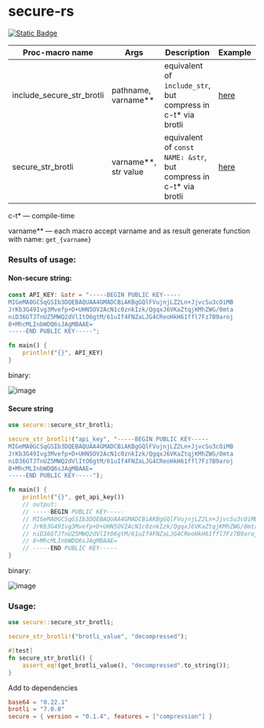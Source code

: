 # secure-rs
[![Static Badge](https://img.shields.io/crates/v/secure)](https://crates.io/crates/secure)

| Proc-macro name | Args | Description | Example | Feature |
| ------------- | ------------- | ------------- | ------------- | ------------- |
| include_secure_str_brotli  | pathname, varname** | equivalent of `include_str`, but compress in c-t* via brotli | [here](examples/compression/src/main.rs) | `compression` |
| secure_str_brotli  | varname**, str value  | equivalent of `const NAME: &str`, but compress in c-t* via brotli | [here](examples/compression/src/main.rs) | `compression` |

c-t* — compile-time

varname** — each macro accept varname and as result generate function with name: `get_{varname}`

### Results of usage:
#### Non-secure string:
```rust
const API_KEY: &str = "-----BEGIN PUBLIC KEY-----
MIGeMA0GCSqGSIb3DQEBAQUAA4GMADCBiAKBgGQlFVujnjLZ2Ln+JjvcSu3cOiMB
JrKb3G49Ivg3Mvefp+D+UHN5OV2AcN1c0znkIzk/QgqxJ6VKaZtqjKMhZWG/0mta
niD36GTJTnUZ5MWQ2dVlItO6gtM/61uIf4FNZaLJG4CReoHkH61ffl7Fz7B9aroj
8+MhcMLInbWDQ6sJAgMBAAE=
-----END PUBLIC KEY-----";

fn main() {
    println!("{}", API_KEY)
}
```

binary:

![image](https://github.com/user-attachments/assets/6252202a-9e34-45c4-904e-fa6874a0df7a)

#### Secure string
```rust
use secure::secure_str_brotli;

secure_str_brotli!("api_key", "-----BEGIN PUBLIC KEY-----
MIGeMA0GCSqGSIb3DQEBAQUAA4GMADCBiAKBgGQlFVujnjLZ2Ln+JjvcSu3cOiMB
JrKb3G49Ivg3Mvefp+D+UHN5OV2AcN1c0znkIzk/QgqxJ6VKaZtqjKMhZWG/0mta
niD36GTJTnUZ5MWQ2dVlItO6gtM/61uIf4FNZaLJG4CReoHkH61ffl7Fz7B9aroj
8+MhcMLInbWDQ6sJAgMBAAE=
-----END PUBLIC KEY-----");

fn main() {
    println!("{}", get_api_key())
    // output:
    // -----BEGIN PUBLIC KEY-----
    // MIGeMA0GCSqGSIb3DQEBAQUAA4GMADCBiAKBgGQlFVujnjLZ2Ln+JjvcSu3cOiMB
    // JrKb3G49Ivg3Mvefp+D+UHN5OV2AcN1c0znkIzk/QgqxJ6VKaZtqjKMhZWG/0mta
    // niD36GTJTnUZ5MWQ2dVlItO6gtM/61uIf4FNZaLJG4CReoHkH61ffl7Fz7B9aroj
    // 8+MhcMLInbWDQ6sJAgMBAAE=
    // -----END PUBLIC KEY-----
}
```

binary:

![image](https://github.com/user-attachments/assets/0f7ebc82-660f-44ec-8366-8068faab71d6)

### Usage:
```rust
use secure::secure_str_brotli;

secure_str_brotli!("brotli_value", "decompressed");

#[test]
fn secure_str_brotli() {
    assert_eq!(get_brotli_value(), "decompressed".to_string());
}
```

Add to dependencies
```toml
base64 = "0.22.1"
brotli = "7.0.0"
secure = { version = "0.1.4", features = ["compression"] }
```
